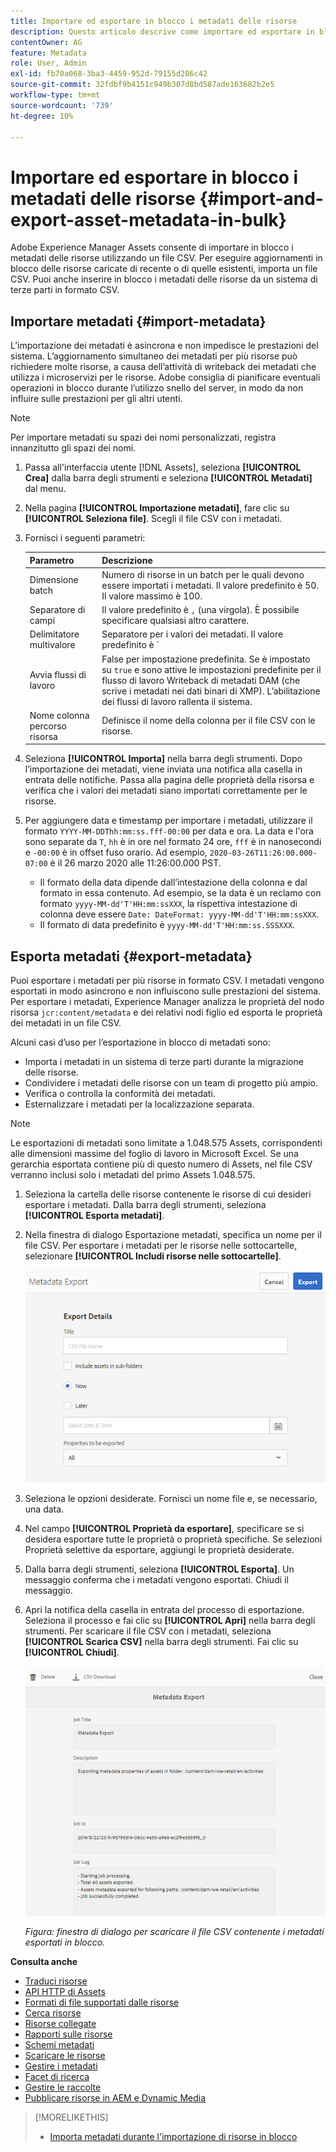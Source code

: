 ```yaml
---
title: Importare ed esportare in blocco i metadati delle risorse
description: Questo articolo descrive come importare ed esportare in blocco i metadati.
contentOwner: AG
feature: Metadata
role: User, Admin
exl-id: fb70a068-3ba3-4459-952d-79155d286c42
source-git-commit: 32fdbf9b4151c949b307d8bd587ade163682b2e5
workflow-type: tm+mt
source-wordcount: '739'
ht-degree: 10%

---
```


# Importare ed esportare in blocco i metadati delle risorse {#import-and-export-asset-metadata-in-bulk}

Adobe Experience Manager Assets consente di importare in blocco i metadati delle risorse utilizzando un file CSV. Per eseguire aggiornamenti in blocco delle risorse caricate di recente o di quelle esistenti, importa un file CSV. Puoi anche inserire in blocco i metadati delle risorse da un sistema di terze parti in formato CSV.

## Importare metadati {#import-metadata}

L’importazione dei metadati è asincrona e non impedisce le prestazioni del sistema. L’aggiornamento simultaneo dei metadati per più risorse può richiedere molte risorse, a causa dell’attività di writeback dei metadati che utilizza i microservizi per le risorse. Adobe consiglia di pianificare eventuali operazioni in blocco durante l’utilizzo snello del server, in modo da non influire sulle prestazioni per gli altri utenti.

>[!NOTE]
>
>Per importare metadati su spazi dei nomi personalizzati, registra innanzitutto gli spazi dei nomi.

1. Passa all&#39;interfaccia utente [!DNL Assets], seleziona **[!UICONTROL Crea]** dalla barra degli strumenti e seleziona **[!UICONTROL Metadati]** dal menu.
1. Nella pagina **[!UICONTROL Importazione metadati]**, fare clic su **[!UICONTROL Seleziona file]**. Scegli il file CSV con i metadati.
1. Fornisci i seguenti parametri:

   | Parametro | Descrizione |
   | ---------------------- | ------- |
   | Dimensione batch | Numero di risorse in un batch per le quali devono essere importati i metadati. Il valore predefinito è 50. Il valore massimo è 100. |
   | Separatore di campi | Il valore predefinito è `,` (una virgola). È possibile specificare qualsiasi altro carattere. |
   | Delimitatore multivalore | Separatore per i valori dei metadati. Il valore predefinito è `|`. |
   | Avvia flussi di lavoro | False per impostazione predefinita. Se è impostato su `true` e sono attive le impostazioni predefinite per il flusso di lavoro Writeback di metadati DAM (che scrive i metadati nei dati binari di XMP). L’abilitazione dei flussi di lavoro rallenta il sistema. |
   | Nome colonna percorso risorsa | Definisce il nome della colonna per il file CSV con le risorse. |

1. Seleziona **[!UICONTROL Importa]** nella barra degli strumenti. Dopo l’importazione dei metadati, viene inviata una notifica alla casella in entrata delle notifiche. Passa alla pagina delle proprietà della risorsa e verifica che i valori dei metadati siano importati correttamente per le risorse.

1. Per aggiungere data e timestamp per importare i metadati, utilizzare il formato `YYYY-MM-DDThh:mm:ss.fff-00:00` per data e ora. La data e l&#39;ora sono separate da `T`, `hh` è in ore nel formato 24 ore, `fff` è in nanosecondi e `-00:00` è in offset fuso orario. Ad esempio, `2020-03-26T11:26:00.000-07:00` è il 26 marzo 2020 alle 11:26:00.000 PST.

   * Il formato della data dipende dall’intestazione della colonna e dal formato in essa contenuto. Ad esempio, se la data è un reclamo con formato `yyyy-MM-dd'T'HH:mm:ssXXX`, la rispettiva intestazione di colonna deve essere `Date: DateFormat: yyyy-MM-dd'T'HH:mm:ssXXX`.
   * Il formato di data predefinito è `yyyy-MM-dd'T'HH:mm:ss.SSSXXX`.

<!-- Hidden via cqdoc-17869>

>[!CAUTION]
>
>If the date format does not match `YYYY-MM-DDThh:mm:ss.fff-00:00`, the date values are not set. The date formats of exported metadata CSV file is in the format `YYYY-MM-DDThh:mm:ss-00:00`. If you want to import it, convert it to the acceptable format by adding the nanoseconds value denoted by `fff`.
-->

## Esporta metadati {#export-metadata}

Puoi esportare i metadati per più risorse in formato CSV. I metadati vengono esportati in modo asincrono e non influiscono sulle prestazioni del sistema. Per esportare i metadati, Experience Manager analizza le proprietà del nodo risorsa `jcr:content/metadata` e dei relativi nodi figlio ed esporta le proprietà dei metadati in un file CSV.

Alcuni casi d’uso per l’esportazione in blocco di metadati sono:

* Importa i metadati in un sistema di terze parti durante la migrazione delle risorse.
* Condividere i metadati delle risorse con un team di progetto più ampio.
* Verifica o controlla la conformità dei metadati.
* Esternalizzare i metadati per la localizzazione separata.

>[!NOTE]
>
>Le esportazioni di metadati sono limitate a 1.048.575 Assets, corrispondenti alle dimensioni massime del foglio di lavoro in Microsoft Excel. Se una gerarchia esportata contiene più di questo numero di Assets, nel file CSV verranno inclusi solo i metadati del primo Assets 1.048.575.

1. Seleziona la cartella delle risorse contenente le risorse di cui desideri esportare i metadati. Dalla barra degli strumenti, seleziona **[!UICONTROL Esporta metadati]**.
1. Nella finestra di dialogo Esportazione metadati, specifica un nome per il file CSV. Per esportare i metadati per le risorse nelle sottocartelle, selezionare **[!UICONTROL Includi risorse nelle sottocartelle]**.

   ![Interfaccia e opzioni per esportare i metadati di tutte le risorse in una cartella](assets/export_metadata_page.png "Interfaccia e opzioni per esportare i metadati di tutte le risorse in una cartella")

1. Seleziona le opzioni desiderate. Fornisci un nome file e, se necessario, una data.

1. Nel campo **[!UICONTROL Proprietà da esportare]**, specificare se si desidera esportare tutte le proprietà o proprietà specifiche. Se selezioni Proprietà selettive da esportare, aggiungi le proprietà desiderate.

1. Dalla barra degli strumenti, seleziona **[!UICONTROL Esporta]**. Un messaggio conferma che i metadati vengono esportati. Chiudi il messaggio.
1. Apri la notifica della casella in entrata del processo di esportazione. Seleziona il processo e fai clic su **[!UICONTROL Apri]** nella barra degli strumenti. Per scaricare il file CSV con i metadati, seleziona **[!UICONTROL Scarica CSV]** nella barra degli strumenti. Fai clic su **[!UICONTROL Chiudi]**.

   ![Finestra di dialogo per scaricare il file CSV contenente i metadati esportati in blocco](assets/csv_download.png)

   *Figura: finestra di dialogo per scaricare il file CSV contenente i metadati esportati in blocco.*

**Consulta anche**

* [Traduci risorse](translate-assets.md)
* [API HTTP di Assets](mac-api-assets.md)
* [Formati di file supportati dalle risorse](file-format-support.md)
* [Cerca risorse](search-assets.md)
* [Risorse collegate](use-assets-across-connected-assets-instances.md)
* [Rapporti sulle risorse](asset-reports.md)
* [Schemi metadati](metadata-schemas.md)
* [Scaricare le risorse](download-assets-from-aem.md)
* [Gestire i metadati](manage-metadata.md)
* [Facet di ricerca](search-facets.md)
* [Gestire le raccolte](manage-collections.md)
* [Pubblicare risorse in AEM e Dynamic Media](/help/assets/publish-assets-to-aem-and-dm.md)

>[!MORELIKETHIS]
>
>* [Importa metadati durante l&#39;importazione di risorse in blocco](/help/assets/add-assets.md#asset-bulk-ingestor)
